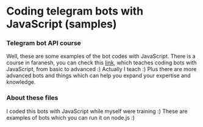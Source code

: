 # Coding telegram bots with JavaScript (samples)


### Telegram bot API course

Well, these are some examples of the bot codes with JavaScript.
There is a course in faranesh, you can check this <a  target="_blank" href="https://faranesh.com/programming/19231-build-telegram-bot-with-javascript-from-basic-to-advanced">link</a>,
which teaches coding bots with JavaScript, from basic to advanced :)
Actually I teach :)
Plus there are more advanced bots and things which can help you expand your expertise and knowledge.


### About these files
I coded this bots with JavaScript while myself were training :)
These are examples of bots which you can run it on node.js :)

